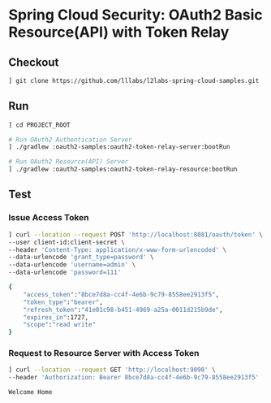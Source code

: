 # Spring Cloud Security: OAuth2 Basic Resource(API) with Token Relay

## Checkout
```bash
] git clone https://github.com/lllabs/l2labs-spring-cloud-samples.git
```

## Run
```bash
] cd PROJECT_ROOT

# Run OAuth2 Authentication Server
] ./gradlew :oauth2-samples:oauth2-token-relay-server:bootRun

# Run OAuth2 Resource(API) Server
] ./gradlew :oauth2-samples:oauth2-token-relay-resource:bootRun
```

## Test
### Issue Access Token
```bash
] curl --location --request POST 'http://localhost:8081/oauth/token' \
--user client-id:client-secret \
--header 'Content-Type: application/x-www-form-urlencoded' \
--data-urlencode 'grant_type=password' \
--data-urlencode 'username=admin' \
--data-urlencode 'password=111'

{
    "access_token":"8bce7d8a-cc4f-4e6b-9c79-8558ee2913f5",
    "token_type":"bearer",
    "refresh_token":"41e01c98-b451-4969-a25a-0011d215b9de",
    "expires_in":1727,
    "scope":"read write"
}
```

### Request to Resource Server with Access Token
```bash
] curl --location --request GET 'http://localhost:9090' \
--header 'Authorization: Bearer 8bce7d8a-cc4f-4e6b-9c79-8558ee2913f5'

Welcome Home
```